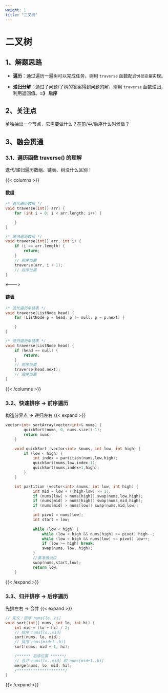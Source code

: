 ```yaml
---
weight: 1
title: "二叉树"
---
```

# 二叉树

## 1、解题思路

- **遍历**：通过遍历一遍树可以完成任务，则用 `traverse` 函数配合`外部变量`实现。

- **递归分解**：通过子问题/子树的答案得到问题的解，则用 `traverse` 函数递归，利用返回值。**=》 后序**

## 2、关注点
单独抽出一个节点，它需要做什么？在前/中/后序什么时候做？

## 3、融会贯通
### 3.1、遍历函数 traverse() 的理解
迭代/递归遍历数组、链表、树没什么区别！

{{< columns >}}
#### 数组 
```C++
/* 迭代遍历数组 */
void traverse(int[] arr) {
    for (int i = 0; i < arr.length; i++) {

    }
}

/* 递归遍历数组 */
void traverse(int[] arr, int i) {
    if (i == arr.length) {
        return;
    }
    // 前序位置
    traverse(arr, i + 1);
    // 后序位置
}
```

<---> <!-- magic separator, between columns -->

#### 链表
```C++
/* 迭代遍历单链表 */
void traverse(ListNode head) {
    for (ListNode p = head; p != null; p = p.next) {

    }
}

/* 递归遍历单链表 */
void traverse(ListNode head) {
    if (head == null) {
        return;
    }
    // 前序位置
    traverse(head.next);
    // 后序位置
}
```
{{< /columns >}}

### 3.2、快速排序 -> 前序遍历
构造分界点 -> 递归左右
{{< expand >}}
```C++
vector<int> sortArray(vector<int>& nums) {
        quickSort(nums, 0, nums.size()-1);
        return nums;
    }

    void quickSort (vector<int> &nums, int low, int high) {
        if (low < high) {
            int index = partition(nums,low,high);
            quickSort(nums,low,index-1);
            quickSort(nums,index+1,high);
        } 
    }

    int partition (vector<int> &nums, int low, int high) {
            int mid = low + ((high-low) >> 1);
            if (nums[low] > nums[high]) swap(nums,low,high);
            if (nums[mid] > nums[high]) swap(nums,mid,high);
            if (nums[mid] > nums[low]) swap(nums,mid,low); 

            int pivot = nums[low];
            int start = low;
        
            while (low < high) {
                while (low < high && nums[high] >= pivot) high--;           
                while (low < high && nums[low] <= pivot) low++;
                if (low >= high) break;
                swap(nums, low, high);  
            }
            //基准值归位
            swap(nums,start,low);
            return low;
    }
```
{{< /expand >}}

### 3.3、归并排序 -> 后序遍历
先排左右 -> 合并
{{< expand >}}
```C++
// 定义：排序 nums[lo..hi]
void sort(int[] nums, int lo, int hi) {
    int mid = (lo + hi) / 2;
    // 排序 nums[lo..mid]
    sort(nums, lo, mid);
    // 排序 nums[mid+1..hi]
    sort(nums, mid + 1, hi);

    /****** 后序位置 ******/
    // 合并 nums[lo..mid] 和 nums[mid+1..hi]
    merge(nums, lo, mid, hi);
    /*********************/
}

```
{{< /expand >}}